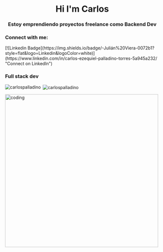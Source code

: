 <h1 align="center"> Hi I'm Carlos</h1>
<h3 align="center">Estoy emprendiendo proyectos freelance como Backend Dev</h3>



<h3 align="left">Connect with me:</h3>
<p align="left">
[![Linkedin Badge](https://img.shields.io/badge/-Julián%20Viera-0072b1?style=flat&logo=Linkedin&logoColor=white)](https://www.linkedin.com/in/carlos-ezequiel-palladino-torres-5a945a232/ "Connect on LinkedIn")
</p>

<h3 align="left">Full stack dev </h3>


<p><img align="left" src="https://github-readme-stats.vercel.app/api/top-langs?username=carlospalladino&show_icons=true&locale=en&layout=compact" alt="carlospalladino" /></p>

<p>&nbsp;<img align="center" src="https://github-readme-stats.vercel.app/api?username=carlospalladino&show_icons=true&locale=en" alt="carlospalladino" /></p>
<img aling="center" alt="coding" width="500" src="https://media.giphy.com/media/jTNG3RF6EwbkpD4LZx/giphy.gif">

